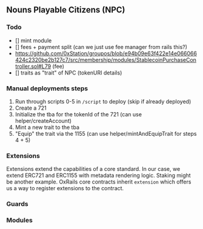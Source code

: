## Nouns Playable Citizens (NPC)

### Todo

- [] mint module
- [] fees + payment split (can we just use fee manager from rails this?)
- https://github.com/0xStation/groupos/blob/e94b09e63f422e14e066066424c2320be2b127c7/src/membership/modules/StablecoinPurchaseController.sol#L79 (fee)
- [] traits as "trait" of NPC (tokenURI details)

### Manual deployments steps

1. Run through scripts 0-5 in `/script` to deploy (skip if already deployed)
2. Create a 721
3. Initialize the tba for the tokenId of the 721 (can use helper/createAccount)
4. Mint a new trait to the tba
5. "Equip" the trait via the 1155 (can use helper/mintAndEquipTrait for steps 4 + 5)

### Extensions

Extensions extend the capabilities of a core standard. In our case, we extend ERC721 and ERC1155 with metadata rendering logic. Staking might be another example.
OxRails core contracts inherit `extension` which offers us a way to register extensions to the contract.

### Guards

### Modules
